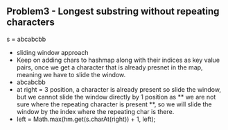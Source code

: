 ## Problem3 - Longest substring without repeating characters

s = abcabcbb
- sliding window approach
- Keep on adding chars to hashmap along with their indices as key value pairs, once we get a character that is already presnet in the map, meaning we have to slide the window. 
- abcabcbb
- at right = 3 position, a character is already present so slide the window, but we cannot slide the window directly by 1 position as ** we are not sure where the repeating character is present **, so we will slide the window by the index where the repeating char is there.
-  left = Math.max(hm.get(s.charAt(right)) + 1, left);
